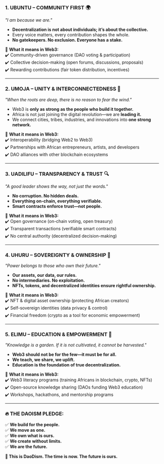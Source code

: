 ### **1\. UBUNTU – COMMUNITY FIRST 🌍**

*"I am because we are."*

* **Decentralization is not about individuals; it’s about the collective.**  
* Every voice matters, every contribution shapes the whole.  
* **No gatekeepers. No exclusion. Everyone has a stake.**

🔹 **What it means in Web3:**  
 ✔️ Community-driven governance (DAO voting & participation)  
 ✔️ Collective decision-making (open forums, discussions, proposals)  
 ✔️ Rewarding contributions (fair token distribution, incentives)

---

### **2\. UMOJA – UNITY & INTERCONNECTEDNESS 🤝**

*"When the roots are deep, there is no reason to fear the wind."*

* Web3 is **only as strong as the people who build it together.**  
* Africa is not just joining the digital revolution—we are **leading it.**  
* We connect cities, tribes, industries, and innovations into **one strong network.**

🔹 **What it means in Web3:**  
 ✔️ Interoperability (bridging Web2 to Web3)  
 ✔️ Partnerships with African entrepreneurs, artists, and developers  
 ✔️ DAO alliances with other blockchain ecosystems

---

### **3\. UADILIFU – TRANSPARENCY & TRUST 🔍**

*"A good leader shows the way, not just the words."*

* **No corruption. No hidden deals.**  
* **Everything on-chain, everything verifiable.**  
* **Smart contracts enforce trust—not people.**

🔹 **What it means in Web3:**  
 ✔️ Open governance (on-chain voting, open treasury)  
 ✔️ Transparent transactions (verifiable smart contracts)  
 ✔️ No central authority (decentralized decision-making)

---

### **4\. UHURU – SOVEREIGNTY & OWNERSHIP 🔑**

*"Power belongs to those who own their future."*

* **Our assets, our data, our rules.**  
* **No intermediaries. No exploitation.**  
* **NFTs, tokens, and decentralized identities ensure rightful ownership.**

🔹 **What it means in Web3:**  
 ✔️ NFT & digital asset ownership (protecting African creators)  
 ✔️ Self-sovereign identities (data privacy & control)  
 ✔️ Financial freedom (crypto as a tool for economic empowerment)

---

### **5\. ELIMU – EDUCATION & EMPOWERMENT 📖**

*"Knowledge is a garden. If it is not cultivated, it cannot be harvested."*

* **Web3 should not be for the few—it must be for all.**  
* **We teach, we share, we uplift.**  
* **Education is the foundation of true decentralization.**

🔹 **What it means in Web3:**  
 ✔️ Web3 literacy programs (training Africans in blockchain, crypto, NFTs)  
 ✔️ Open-source knowledge sharing (DAOs funding Web3 education)  
 ✔️ Workshops, hackathons, and mentorship programs

---

### **🔥 THE DAOISM PLEDGE:**

✅ **We build for the people.**  
 ✅ **We move as one.**  
 ✅ **We own what is ours.**  
 ✅ **We create without limits.**  
 ✅ **We are the future.**

**🚀 This is DaoDism. The time is now. The future is ours.**

